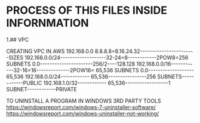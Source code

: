 # PROCESS OF THIS FILES INSIDE INFORNMATION
1.## VPC

CREATING VPC IN AWS
192.168.0.0
8.8.8.8=8.16.24.32-----------------------SIZES
192.168.0.0/24-------------------32-24=8------------2POW8=256 SUBNETS
0.0----------------------256/2----128.128
192.168.0.0/16------------32-16=16--------------2POW16=	65,536 SUBNETS
0.0-------------------	65,536
192.168.0.0/24------------	65,536----------------256 SUBNETS------------PUBLIC
192.168.1.0/32------------	65,536------------------1 SUBNET------------PRIVATE

  TO UNINSTALL A PROGRAM IN WINDOWS 3RD PARTY TOOLS
  https://windowsreport.com/windows-7-uninstaller-software/
  https://windowsreport.com/windows-uninstaller-not-working/
  
